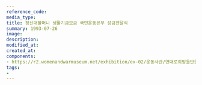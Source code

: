 ```yaml
---
reference_code:
media_type:
title: 정신대할머니 생활기금모금 국민운동본부 성금전달식
summary: 1993-07-26
image:
description:
modified_at:
created_at:
components:
- https://r2.womenandwarmuseum.net/exhibition/ex-02/운동사관/연대로희망을만들다/두%20차례의%20범국민적%20모금활동을%20통해%20피해자%20지원.jpg
tags:
-
---
```

